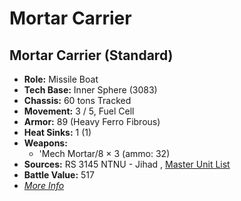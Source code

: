 # Mortar Carrier 

## Mortar Carrier (Standard) 

- **Role:** Missile Boat 
- **Tech Base:** Inner Sphere (3083) 
- **Chassis:** 60 tons Tracked 
- **Movement:** 3 / 5, Fuel Cell 
- **Armor:** 89 (Heavy Ferro Fibrous) 
- **Heat Sinks:** 1 (1) 
- **Weapons:** 
  - 'Mech Mortar/8 × 3 (ammo: 32) 
- **Sources:** RS 3145 NTNU - Jihad , [Master Unit List](http://masterunitlist.info/Unit/Details/6793/mortar-carrier-standard) 
- **Battle Value:** 517 
- [*More Info*](mortar_carrier/mortar_carrier_standard.md) 

